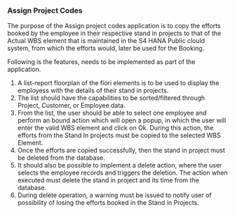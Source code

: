 ### Assign Project Codes

The purpose of the Assign project codes application is to copy the efforts booked by the employee in their respective stand in projects to that of the Actual WBS element that is maintained in the S4 HANA Public clould system, from which the efforts would, later be used for the Booking. 

Following is the features, needs to be implemented as part of the application. 

1. A list-report floorplan of the fiori elements is to be used to display the employess with the details of their stand in projects. 
2. The list should have the capabilities to be sorted/filtered through Project, Customer, or Employee data. 
3. From the list, the user should be able to select one employee and perform an bound action which will open a popup, in which the user will enter the valid WBS element and click on Ok. During this action, the efforts from the Stand In projects must be copied to the selected WBS Element.
4. Once the efforts are copied successfully, then the stand in project must be deleted from the database. 
5. It should also be possible to implement a delete action, where the user selects the employee records and triggers the deletion. The action when executed must delete the stand in project and its time from the database. 
6. During delete operation, a warning must be issued to notify user of possibility of losing the efforts booked in the Stand in Projects. 

